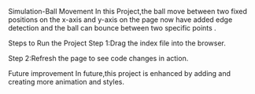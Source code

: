 Simulation-Ball Movement
In this Project,the ball move between two fixed positions on the x-axis and y-axis on the page now have added edge detection and the ball can bounce between two specific points .

Steps to Run the Project
Step 1:Drag the index file into the browser.

Step 2:Refresh the page to see code changes in action.

Future improvement
In future,this project is enhanced by adding and creating more animation and styles.

